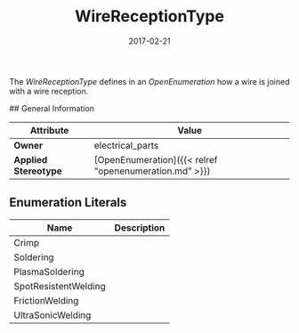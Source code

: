 ﻿---
title: WireReceptionType
toc: false
type: specs
date: "2017-02-21"
draft: false
specification: VEC
version: 1.1.3
documentType: "Recommendation"
elementType: Class
classes:
  - WireReceptionType
menu_name: vec-1.1.3
---
<p> The <i>WireReceptionType</i> defines in an <i>OpenEnumeration</i> how a wire is joined with a wire reception.      </p>
## General Information

| Attribute               | Value |
|-------------------------|-------|
| **Owner**               | electrical_parts |
| **Applied Stereotype**  | [OpenEnumeration]({{< relref "openenumeration.md" >}})<br/>  |

## Enumeration Literals
| Name          | **Description** |
|---------------|-----------------|
| Crimp |  |
| Soldering |  |
| PlasmaSoldering |  |
| SpotResistentWelding |  |
| FrictionWelding |  |
| UltraSonicWelding |  |
